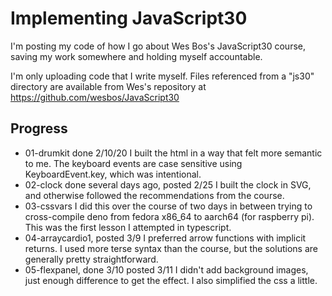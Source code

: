 # Implementing JavaScript30

I'm posting my code of how I go about Wes Bos's JavaScript30 course, saving my work somewhere and holding myself accountable.

I'm only uploading code that I write myself. Files referenced from a "js30" directory are available from Wes's repository at <https://github.com/wesbos/JavaScript30>

## Progress

- 01-drumkit done 2/10/20
I built the html in a way that felt more semantic to me. The keyboard events are case sensitive using KeyboardEvent.key, which was intentional.
- 02-clock done several days ago, posted 2/25
I built the clock in SVG, and otherwise followed the recommendations from the course.
- 03-cssvars
I did this over the course of two days in between trying to cross-compile deno from fedora x86_64 to aarch64 (for raspberry pi). This was the first lesson I attempted in typescript.
- 04-arraycardio1, posted 3/9
I preferred arrow functions with implicit returns. I used more terse syntax than the course, but the solutions are generally pretty straightforward.
- 05-flexpanel, done 3/10 posted 3/11
I didn't add background images, just enough difference to get the effect. I also simplified the css a little.
